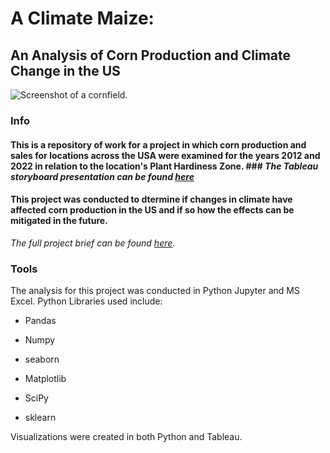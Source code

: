 # A Climate Maize: 
## An Analysis of Corn Production and Climate Change in the US

![Screenshot of a cornfield.](https://t3.ftcdn.net/jpg/02/61/04/68/360_F_261046848_ZjQ9yPn5J2Brttlmxhz2zRNKMlhuVA9u.jpg)

### Info

#### This is a repository of work for a project in which corn production and sales for locations across the USA were examined for the years 2012 and 2022 in relation to the location's Plant Hardiness Zone. ### _The Tableau storyboard presentation can be found [here](https://public.tableau.com/app/profile/noah.manneville/viz/ClimateMaizeProject/ClimateMaize)_

#### This project was conducted to dtermine if changes in climate have affected corn production in the US and if so how the effects can be mitigated in the future. 

_The full project brief can be found [here](https://images.careerfoundry.com/public/courses/data-immersion/A6/Data_Immersion_A6_Project_Brief.pdf)._

### Tools

The analysis for this project was conducted in Python Jupyter and MS Excel. 
Python Libraries used include:

  - Pandas

  - Numpy

  - seaborn

  - Matplotlib

  - SciPy

  - sklearn

Visualizations were created in both Python and Tableau.
